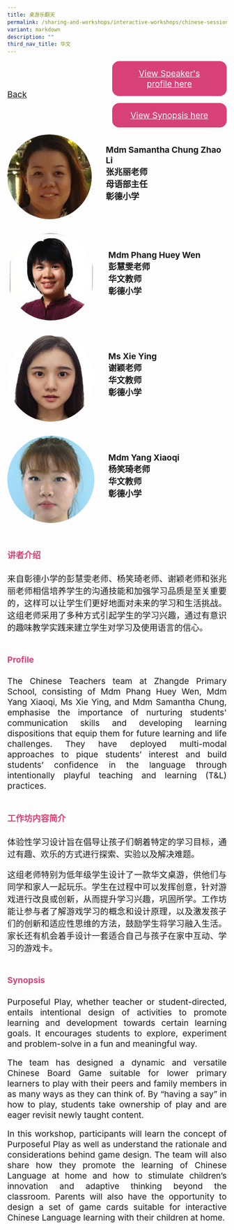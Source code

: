 ```yaml
---
title: 桌游乐翻天
permalink: /sharing-and-workshops/interactive-workshops/chinese-sessions/cl17/
variant: markdown
description: ""
third_nav_title: 华文
---
```

<style>
.entry-title{
  font-size: 2.25rem;
  font-weight: 700;
  margin-bottom: 2rem;
  text-align: center;
}
.entry-content p{
  text-align: justify;
}

.entry-title.supported-by{
  margin-bottom: 0;
  margin-top: 3rem;
}

.entry-content .buttons-container{
  align-items: center;
  column-gap: 1rem;
  display: flex;
  flex-wrap: wrap;
  justify-content: center;
}
.entry-content .buttons-container .btn-link{
  background-color: #7431e8;
  border-radius: 0.4rem;
  color: #fff;
  font-size: 1.5rem;
  margin-bottom: 1rem;
  padding: 15px 20px;
  text-align: center;
  text-decoration: none;
  width: 15rem;
}
.entry-content .buttons-container .btn-link:hover{
  background-color: lightgrey;
}

.entry-content.sharing-sessions{
  align-items: center;
  display: flex;
  flex-direction: column;
  row-gap: 1.5rem;
}
.entry-content.sharing-sessions .session-item{
  align-items: flex-start;
  background-color:#d84178;
  border-radius: 0.5rem;
  color: #ffffff;
  row-gap: 2rem;
  display: flex;
  font-size: 1.1rem;
  flex-direction: column;
  line-height: 1.2;
  justify-content: space-between;
  margin-bottom: 2rem;
  padding: 1rem;
  width: 100%;
}
.entry-content.sharing-sessions .session-item .lower-wrapper{
  display: flex;
  flex-direction: column;
  row-gap: 2rem;
  width: 100%;
}
.entry-content.sharing-sessions .session-item .session-link{
  border: 2px solid lightgrey;
  border-radius: 0.5rem;
  padding: 1rem;
  text-align: center;
}
.entry-content.sharing-sessions .session-item .session-link a{
  color: #ffffff;
}

.entry-content.sharing-sessions.malay-sessions .session-item{
  background-color: #a3c864;
}

.entry-content.sharing-sessions.tamil-sessions .session-item,
.entry-content.sharing-sessions.preschools-exhibitors .session-item{
  background-color: #9b4490;
}

.entry-content.sharing-sessions.english-sessions .session-item{
  background-color: #fa0;
}

.entry-content.sharing-sessions.primary-secondary-exhibitors .session-item{
  background-color: #a3c864;
}

.entry-content.sharing-sessions .session-item .session-link:hover{
  background-color: lightgrey;
}

.entry-content.sharing-session-item{
  font-size: 1.2rem;
}
.entry-content.sharing-session-item .sharing-sessions-nav{
  align-items: center;
  column-gap: 1rem;
  display: flex;
  flex-wrap: wrap;
  justify-content: space-between;
  padding-bottom: 1rem;
}
.entry-content.sharing-session-item .sharing-sessions-nav .inner-nav-wrapper{
  column-gap: 1rem;
  display: flex;
  flex: 2;
  flex-wrap: wrap;
  justify-content: flex-end;
  row-gap: 1rem;
}
.entry-content.sharing-session-item .sharing-sessions-nav .inner-nav-wrapper .nav-btn{
  background-color: #d84178;
  border-radius: 1rem;
  color: #fff;
  padding: 1rem 2rem;
  text-align: center;
  width: 100%;
}
.entry-content.sharing-session-item.malay-session .sharing-sessions-nav .inner-nav-wrapper .nav-btn{
  background-color: #a3c864;
}
.entry-content.sharing-session-item.tamil-session .sharing-sessions-nav .inner-nav-wrapper .nav-btn{
  background-color: #9b4490;
}
.entry-content.sharing-session-item.english-session .sharing-sessions-nav .inner-nav-wrapper .nav-btn{
  background-color: #fa0;
}
.entry-content.sharing-session-item .sharing-sessions-nav .inner-nav-wrapper .nav-btn:hover{
  background-color: lightgrey;
}
.entry-content.sharing-session-item .profile-wrapper{
  align-items: center;
  display: flex;
  flex-direction: row;
  column-gap: 2rem;
}
.entry-content.sharing-session-item .profile-wrapper > div{
  flex: 1;
}
.entry-content.sharing-session-item .profile-photo-container{
  align-items: center;
  column-gap: 1rem;
  display: flex;
  flex-wrap: wrap;
  justify-content: space-between;
  row-gap: 1rem;
}
.entry-content.sharing-session-item .profile-photo{
  align-items: center;
  column-gap: 2rem;
  display: flex;
  flex-wrap: wrap;
  justify-content: center;
  row-gap: 2rem;
  margin-bottom: 2rem;
}
.entry-content.sharing-session-item .profile-photo img{
  border-radius: 100px;
  width: 200px;
}
.entry-content.sharing-session-item.awardee-item .profile-photo{
  width: 100%;
}
.entry-content.sharing-session-item .profile-name{
  font-weight: 700;
  margin-bottom: 3rem;
}
.entry-content.sharing-session-item h4{
  color: #d84178;
}
.entry-content.sharing-session-item.malay-session h4{
  color: #a3c864;
}
.entry-content.sharing-session-item.tamil-session h4{
  color: #9b4490;
}
.entry-content.sharing-session-item.english-session h4{
  color: #fa0;
}
.entry-content.sharing-session-item.awardee-item h3,
.entry-content.sharing-session-item.awardee-item h4{
  color: #4372d6;
}
.entry-content.sharing-session-item .section-wrapper{
  margin-bottom: 3rem;
}

.entry-content.awardees-container h4{
  font-weight: 700;
  margin-bottom: 3rem;
}
.entry-content.awardees-container a{
  text-decoration: none;
}
.entry-content.awardees-container .section-wrapper{
  margin-bottom: 10rem;
}
.entry-content.awardees-container .section-row{
  column-gap: 1rem;
  display: flex;
  flex-wrap: wrap;
  justify-content: space-around;
  row-gap: 1rem;
}
.entry-content.awardees-container .section-column{
  width: 30%;
}
.entry-content.awardees-container .awardee-wrapper{
  align-items: center;
  display: flex;
  flex-direction: column;
  justify-content: center;
  row-gap: 1rem;
}
.entry-content.awardees-container .awardee-wrapper .awardee-pic{
  width: 10rem;
}
.entry-content.awardees-container .awardee-wrapper .awardee-profile{
  color: #484848;
  text-align: center;
}
.entry-content.awardees-container .awardee-wrapper .name-english{
  font-size: 1.25rem;
  margin-bottom: 1rem;
}
.entry-content.awardees-container .awardee-wrapper .name-chinese{
  font-size: 1.25rem;
  margin-bottom: 1rem;
}

.entry-content .btntop{
  position: fixed;
  float: right;
  bottom: 20px;
  right: 80px;
  z-index: 99;
  border: none;
  background-color: #3bb9ff;
  cursor: pointer;
  padding: 15px;
  border-radius: 4px;
  color: #fff;
  font-weight: 600;
}

.coming-soon{
  color: #7431e8;
  font-size: 2rem;
  font-weight: 700;
  margin-top: 3rem;
  text-align: center;
}

@media all and (min-width: 40rem ){
  .entry-content.sharing-sessions{
    align-items: flex-start;
    display: flex;
    flex-direction: column;
    row-gap: 1.5rem;
  }

  .entry-content.sharing-session-item .profile-wrapper > div{
    flex: 0 1 auto;
  }
  
  .entry-content.sharing-sessions .session-item .lower-wrapper{
    align-items: center;
    flex-direction: row;
    justify-content: space-between;
  }

  .entry-content.sharing-session-item .sharing-sessions-nav .inner-nav-wrapper .nav-btn{
    width: 45%;
  }
}
</style>

<div class="entry-content sharing-session-item">
<div class="sharing-sessions-nav">
<a href="/sharing-and-workshops/interactive-workshops/chinese-sessions/">Back</a>
<div class="inner-nav-wrapper">
<a class="nav-btn" href="#C1">View Speaker's profile here</a>
<a class="nav-btn" href="#C2">View Synopsis here</a>
</div>
</div>

<div class="profiles-container">
<div class="profile-wrapper">
<div class="profile-photo">
<img alt="Samantha Chung Zhao Li" src="/images/Interactive_workshops/samantha-chung-zhao-li.jpg">
</div>
<div class="profile-name">
Mdm Samantha Chung Zhao Li<br>
张兆丽老师<br>
母语部主任<br>
彰德小学
</div>
</div>
<div class="profile-wrapper">
<div class="profile-photo">
<img alt="Phang Huey Wen" src="/images/Interactive_workshops/phang-huey-wen.jpg">
</div>
<div class="profile-name">
Mdm Phang Huey Wen<br>
彭慧雯老师<br>
华文教师<br>
彰德小学
</div>
</div>
<div class="profile-wrapper">
<div class="profile-photo">
<img alt="Xie Ying" src="/images/Interactive_workshops/xie-ying.jpg">
</div>
<div class="profile-name">
Ms Xie Ying<br>
谢颖老师<br>
华文教师<br>
彰德小学
</div>
</div>
<div class="profile-wrapper">
<div class="profile-photo">
<img alt="Yang Xiaoqi" src="/images/Interactive_workshops/yang-xiaoqi.jpg">
</div>
<div class="profile-name">
Mdm Yang Xiaoqi<br>
杨笑琦老师<br>
华文教师<br>
彰德小学
</div>
</div>
</div>

<div class="section-wrapper">
<h4 id="C1">讲者介绍</h4>
<p>
来自彰德小学的彭慧雯老师、杨笑琦老师、谢颖老师和张兆丽老师相信培养学生的沟通技能和加强学习品质是至关重要的，这样可以让学生们更好地面对未来的学习和生活挑战。这组老师采用了多种方式引起学生的学习兴趣，通过有意识的趣味教学实践来建立学生对学习及使用语言的信心。
</p>
</div>

<div class="section-wrapper">
<h4>Profile</h4>
<p>
The Chinese Teachers team at Zhangde Primary School, consisting of Mdm Phang Huey Wen, Mdm Yang Xiaoqi, Ms Xie Ying, and Mdm Samantha Chung, emphasise the importance of nurturing students' communication skills and developing learning dispositions that equip them for future learning and life challenges. They have deployed multi-modal approaches to pique students’ interest and build students’ confidence in the language through intentionally playful teaching and learning (T&amp;L) practices.
</p>
</div>

<div class="section-wrapper">
<h4 id="C2">工作坊内容简介</h4> 
<p>
体验性学习设计旨在倡导让孩子们朝着特定的学习目标，通过有趣、欢乐的方式进行探索、实验以及解决难题。
</p>
<p>
这组老师特别为低年级学生设计了一款华文桌游，供他们与同学和家人一起玩乐。学生在过程中可以发挥创意，针对游戏进行改良或创新，从而提升学习兴趣，巩固所学。工作坊能让参与者了解游戏学习的概念和设计原理，以及激发孩子们的创新和适应性思维的方法，鼓励学生将学习融入生活。家长还有机会着手设计一套适合自己与孩子在家中互动、学习的游戏卡。
</p>
</div>

<div class="section-wrapper">
<h4>Synopsis</h4> 
<p>
Purposeful Play, whether teacher or student-directed, entails intentional design of activities to promote learning and development towards certain learning goals. It encourages students to explore, experiment and problem-solve in a fun and meaningful way.
</p>
<p>
The team has designed a dynamic and versatile Chinese Board Game suitable for lower primary learners to play with their peers and family members in as many ways  as they can think of.  By “having a say” in how to play, students take ownership of play and are eager revisit newly taught content.
</p>
<p>
In this workshop, participants will learn the concept of Purposeful Play as well as understand the rationale and considerations behind game design. The team will also share how they promote the learning of Chinese Language at home and how to stimulate children’s innovation and adaptive thinking beyond the classroom. Parents will also have the opportunity to design a set of game cards suitable for interactive Chinese Language learning with their children at home.
</p>
</div>

<div class="section-wrapper">
</div>
</div>